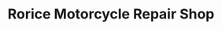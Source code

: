 ---
title: "Rorice Motorcycle Repair Shop"
url: /bacoor/rorice-motorcycle-repair-shop/
shop: Motorrad
---